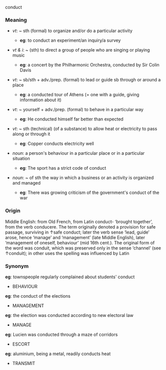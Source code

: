 conduct
### Meaning
+ _vt_: ~ sth (formal) to organize and/or do a particular activity
	+ __eg__: to conduct an experiment/an inquiry/a survey
+ _vt & i_: ~ (sth) to direct a group of people who are singing or playing music
	+ __eg__: a concert by the Philharmonic Orchestra, conducted by Sir Colin Davis
+ _vt_: ~ sb/sth + adv./prep. (formal) to lead or guide sb through or around a place
	+ __eg__: a conducted tour of Athens (= one with a guide, giving information about it)
+ _vt_: ~ yourself + adv./prep. (formal) to behave in a particular way
	+ __eg__: He conducted himself far better than expected
+ _vt_: ~ sth (technical) (of a substance) to allow heat or electricity to pass along or through it
	+ __eg__: Copper conducts electricity well

+ _noun_: a person's behaviour in a particular place or in a particular situation
	+ __eg__: The sport has a strict code of conduct
+ _noun_: ~ of sth the way in which a business or an activity is organized and managed
	+ __eg__: There was growing criticism of the government's conduct of the war

### Origin

Middle English: from Old French, from Latin conduct- ‘brought together’, from the verb conducere. The term originally denoted a provision for safe passage, surviving in ↑safe conduct; later the verb sense ‘lead, guide’ arose, hence ‘manage’ and ‘management’ (late Middle English), later ‘management of oneself, behaviour’ (mid 16th cent.). The original form of the word was conduit, which was preserved only in the sense ‘channel’ (see ↑conduit); in other uses the spelling was influenced by Latin

### Synonym

__eg__: townspeople regularly complained about students' conduct

+ BEHAVIOUR

__eg__: the conduct of the elections

+ MANAGEMENT

__eg__: the election was conducted according to new electoral law

+ MANAGE

__eg__: Lucien was conducted through a maze of corridors

+ ESCORT

__eg__: aluminium, being a metal, readily conducts heat

+ TRANSMIT


